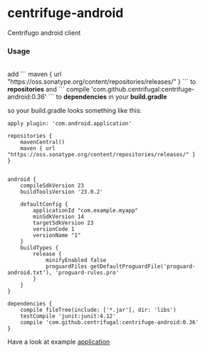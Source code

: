 # centrifuge-android
Centrifugo android client

### Usage
</br>
add
```
maven { url "https://oss.sonatype.org/content/repositories/releases/" }
```    
to <b>repositories</b>
and 
```
compile 'com.github.centrifugal:centrifuge-android:0.36'
```
to <b>dependencies</b> in your <b>build.gradle</b>    

so your build.gradle looks something like this:
```
apply plugin: 'com.android.application'

repositories {
    mavenCentral()
    maven { url "https://oss.sonatype.org/content/repositories/releases/" }
}


android {
    compileSdkVersion 23
    buildToolsVersion '23.0.2'

    defaultConfig {
        applicationId "com.example.myapp"
        minSdkVersion 14
        targetSdkVersion 23
        versionCode 1
        versionName "1"
    }
    buildTypes {
        release {
            minifyEnabled false
            proguardFiles getDefaultProguardFile('proguard-android.txt'), 'proguard-rules.pro'
        }
    }
}

dependencies {
    compile fileTree(include: ['*.jar'], dir: 'libs')
    testCompile 'junit:junit:4.12'
    compile 'com.github.centrifugal:centrifuge-android:0.36'
}

```

Have a look at example [application](https://github.com/Centrifugal/centrifuge-android/tree/dev/app)
    
    
